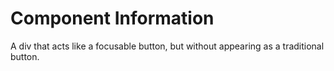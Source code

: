 # Component Information

A div that acts like a focusable button, but without appearing as a traditional
button.
